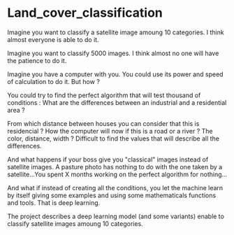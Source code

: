 # Land_cover_classification

Imagine you want to classify a satellite image amoung 10 categories. I think almost everyone is able to do it.

Imagine you want to classify 5000 images. I think almost no one will have the patience to do it.

Imagine you have a computer with you. You could use its power and speed of calculation to do it. But how ?

You could try to find the perfect algorithm that will test thousand of conditions : What are the differences between an industrial and a residential area ?

From which distance between houses you can consider that this is residencial ? How the computer will now if this is a road or a river ? The color, distance, width ? Difficult to find the values that will describe all the differences.

And what happens if your boss give you "classical" images instead of satellite images. A pasture photo has nothing to do with the one taken by a satellite...You spent X months working on the perfect algorithm for nothing... 

And what if instead of creating all the conditions, you let the machine learn by itself giving some examples and using some mathematicals functions and tools. That is deep learning.

The project describes a deep learning model (and some variants) enable to classify satellite images amoung 10 categories.
